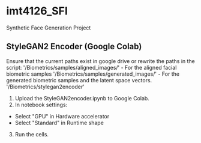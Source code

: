 # imt4126_SFI
Synthetic Face Generation Project

## StyleGAN2 Encoder (Google Colab)
Ensure that the current paths exist in google drive or rewrite the paths in the script:
'/Biometrics/samples/aligned_images/' - For the aligned facial biometric samples
'/Biometrics/samples/generated_images/' - For the generated biometric samples and the latent space vectors.
'/Biometrics/stylegan2encoder'

1. Upload the StyleGAN2encoder.ipynb to Google Colab.
2. In notebook settings:
  * Select "GPU" in Hardware accelerator
  * Select "Standard" in Runtime shape
3. Run the cells.
